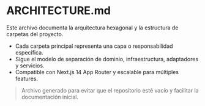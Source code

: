 # ARCHITECTURE.md

Este archivo documenta la arquitectura hexagonal y la estructura de carpetas del proyecto.

- Cada carpeta principal representa una capa o responsabilidad específica.
- Sigue el modelo de separación de dominio, infraestructura, adaptadores y servicios.
- Compatible con Next.js 14 App Router y escalable para múltiples features.

> Archivo generado para evitar que el repositorio esté vacío y facilitar la documentación inicial.